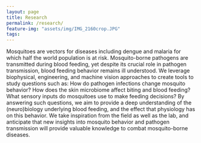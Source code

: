 ```yaml
---
layout: page
title: Research
permalink: /research/
feature-img: "assets/img/IMG_2160crop.JPG"
tags:
---
```


Mosquitoes are vectors for diseases including dengue and malaria for which half the world population is at risk. Mosquito-borne pathogens are transmitted during blood feeding, yet despite its crucial role in pathogen transmission, blood feeding behavior remains ill understood. We leverage biophysical, engineering, and machine vision approaches to create tools to study questions such as: How do pathogen infections change mosquito behavior? How does the skin microbiome affect biting and blood feeding? What sensory inputs do mosquitoes use to make feeding decisions? By answering such questions, we aim to provide a deep understanding of the (neuro)biology underlying blood feeding, and the effect that physiology has on this behavior. We take inspiration from the field as well as the lab, and anticipate that new insights into mosquito behavior and pathogen transmission will provide valuable knowledge to combat mosquito-borne diseases.

<!--- If this sounds interesting, join us! We have [openings](https://projects.cri-paris.org/projects/pZDJguA1/des) for a postdoc and a technician, more information [here](../assets/HolCRI_postdocAd.pdf){:target="_blank"}. -->

<!-- Type on Strap is based on Type Theme, a free and open-source theme for [Jekyll](http://jekyllrb.com/), licensed under the MIT License.

Head over to the [theme's documentation](https://github.io/sylhare/Type-on-Strap) for much more information about Type on Strap or to install this theme on your own Jekyll site.

This file is an example of a page in Jekyll, that automatically shows up in the header navigation, you can delete or modify this file freely. -->
 

